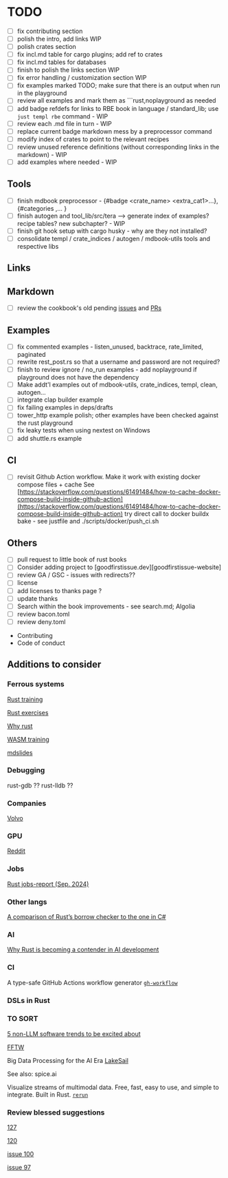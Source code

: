 # TODO

- [ ] fix contributing section
- [ ] polish the intro, add links WIP
- [ ] polish crates section
- [ ] fix incl.md table for cargo plugins; add ref to crates
- [ ] fix incl.md tables for databases
- [ ] finish to polish the links section WIP
- [ ] fix error handling / customization section WIP
- [ ] fix examples marked TODO; make sure that there is an output when run in the playground
- [ ] review all examples and mark them as ```rust,noplayground as needed
- [ ] add badge refdefs for links to RBE book in language / standard_lib; use `just templ rbe` command - WIP
- [ ] review each .md file in turn - WIP
- [ ] replace current badge markdown mess by a preprocessor command
- [ ] modify index of crates to point to the relevant recipes
- [ ] review unused reference definitions (without corresponding links in the markdown) - WIP
- [ ] add examples where needed - WIP

## Tools

- [ ] finish mdbook preprocessor - {#badge <crate_name> <extra_cat1>...}, {#categories <cat1>,<cat2>... }
- [ ] finish autogen and tool_lib/src/tera --> generate index of examples? recipe tables? new subchapter? - WIP
- [ ] finish git hook setup with cargo husky - why are they not installed?
- [ ] consolidate templ / crate_indices / autogen / mdbook-utils tools and respective libs

## Links

## Markdown

- [ ] review the cookbook's old pending [issues](https://github.com/rust-lang-nursery/rust-cookbook/issues) and [PRs](https://github.com/rust-lang-nursery/rust-cookbook/pulls)

## Examples

- [ ] fix commented examples - listen_unused, backtrace, rate_limited, paginated
- [ ] rewrite rest_post.rs so that a username and password are not required?
- [ ] finish to review ignore / no_run examples - add noplayground if playground does not have the dependency
- [ ] Make addt'l examples out of mdbook-utils, crate_indices, templ, clean, autogen...
- [ ] integrate clap builder example
- [ ] fix failing examples in deps/drafts
- [ ] tower_http example polish; other examples have been checked against the rust playground
- [ ] fix leaky tests when using nextest on Windows
- [ ] add shuttle.rs example

## CI

- [ ] revisit Github Action workflow. Make it work with existing docker compose files + cache See [https://stackoverflow.com/questions/61491484/how-to-cache-docker-compose-build-inside-github-action](https://stackoverflow.com/questions/61491484/how-to-cache-docker-compose-build-inside-github-action) try direct call to docker buildx bake - see justfile and ./scripts/docker/push_ci.sh

## Others

- [ ] pull request to little book of rust books
- [ ] Consider adding project to [goodfirstissue.dev][goodfirstissue-website]
- [ ] review GA / GSC - issues with redirects??
- [ ] license
- [ ] add licenses to thanks page ?
- [ ] update thanks
- [ ] Search within the book improvements - see search.md; Algolia
- [ ] review bacon.toml
- [ ] review deny.toml
- Contributing
- Code of conduct

## Additions to consider

### Ferrous systems

[Rust training][rust training]

[rust training]: https://github.com/ferrous-systems/rust-training

[Rust exercises][rust exercises]

[rust exercises]: https://github.com/ferrous-systems/rust-exercises

[Why rust][why rust]

[why rust]: https://github.com/ferrous-systems/why-rust

[WASM training][wasm training]

[wasm training]: https://github.com/ferrous-systems/wasm-training-2022

[mdslides][mdslides]

[mdslides]: https://github.com/ferrous-systems/mdslides

### Debugging

rust-gdb ??
rust-lldb ??

### Companies

[Volvo][volvo]

[volvo]: <https://tweedegolf.nl/en/blog/137/rust-is-rolling-off-the-volvo-assembly-line>

### GPU

[Reddit][reddit]

[reddit]: <https://www.reddit.com/r/rust/comments/1fyown4/rust_gpu_the_future_of_gpu_programming/?share_id=in53a04f7pnykanqye5tb&utm_content=1&utm_medium=ios_app&utm_name=iossmf&utm_source=share&utm_term=22&rdt=58853>

### Jobs

[Rust jobs-report (Sep. 2024)][rust-jobs-report]

[rust-jobs-report]: <https://filtra.io/rust/jobs-report/sep-24>

### Other langs

[A comparison of Rust’s borrow checker to the one in C#][csborrow]

[csborrow]: <https://em-tg.github.io/csborrow/>

### AI

[Why Rust is becoming a contender in AI development][why rust is becoming a contender in ai development]

[why rust is becoming a contender in ai development]: <https://www.analyticsinsight.net/artificial-intelligence/why-rust-is-becoming-a-contender-in-ai-development>

### CI

A type-safe GitHub Actions workflow generator [`gh-workflow`][gh-workflow]

[gh-workflow]: <https://crates.io/crates/gh-workflow>

### DSLs in Rust

### TO SORT

[5 non-LLM software trends to be excited about][software-trends]

[software-trends]: <https://read.engineerscodex.com/p/5-non-llm-software-trends-to-be-excited>

[FFTW][fftw]

[fftw]: https://www.fftw.org

Big Data Processing for the AI Era [LakeSail][lakesail]

[lakesail]: <https://lakesail.com/>

See also: spice.ai

Visualize streams of multimodal data. Free, fast, easy to use, and simple to integrate. Built in Rust.
[`rerun`][rerun]

[rerun]: <https://github.com/rerun-io/rerun>

### Review blessed suggestions

[127][127]

[127]: <https://github.com/nicoburns/blessed-rs/issues/127>

[120][120]

[120]: <https://github.com/nicoburns/blessed-rs/issues/120>

[issue 100][100]

[100]: <https://github.com/nicoburns/blessed-rs/issues/100>

[issue 97][97]

[97]: <https://github.com/nicoburns/blessed-rs/issues/97>
